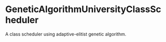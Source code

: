 # GeneticAlgorithmUniversityClassScheduler
A class scheduler using adaptive-elitist genetic algorithm.

